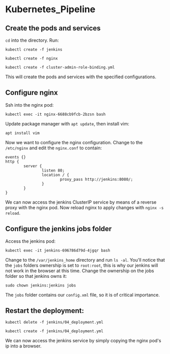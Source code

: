# Kubernetes_Pipeline

## Create the pods and services

```cd``` into the directory. Run:

```kubectl create -f jenkins```

```kubectl create -f nginx```

```kubectl create -f cluster-admin-role-binding.yml```

This will create the pods and services with the specified configurations.

## Configure nginx

Ssh into the nginx pod:

```kubectl exec -it nginx-6688cb9fcb-2bzsn bash```

Update package manager with ```apt update```, then install vim:

```apt install vim```

Now we want to configure the nginx configuration. Change to the ```/etc/nginx``` and edit the ```nginx.conf``` to contain:

```
events {}
http {
        server {
                listen 80;
                location / {
                        proxy_pass http://jenkins:8080/;
                }
        }
}
```

We can now access the jenkins ClusterIP service by means of a reverse proxy with the nginx pod. Now reload nginx to apply changes with ```nginx -s reload```.

## Configure the jenkins jobs folder

Access the jenkins pod:

```kubectl exec -it jenkins-696786d79d-4jgqr bash```

Change to the ```/var/jenkins_home``` directory and run ```ls -al```. You'll notice that the ```jobs``` folders ownership is set to ```root:root```, this is why our jenkins will not work in the browser at this time. Change the ownership on the jobs folder so that jenkins owns it:

```sudo chown jenkins:jenkins jobs```

The ```jobs``` folder contains our ```config.xml``` file, so it is of critical importance.

## Restart the deployment:

```kubectl delete -f jenkins/04_deployment.yml```

```kubectl create -f jenkins/04_deployment.yml```

We can now access the jenkins service by simply copying the nginx pod's ip into a browser.
